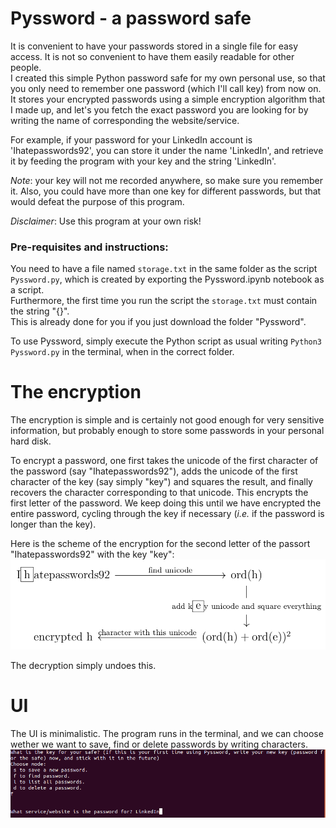 # Pyssword - a password safe

It is convenient to have your passwords stored in a single file for easy access.
It is not so convenient to have them easily readable for other people.  
I created this simple Python password safe for my own personal use, so that you only need to remember one password (which I'll call key) from now on.  
It stores your encrypted passwords using a simple encryption algorithm that I made up, and let's you fetch the exact password you are looking for by writing the name of corresponding the website/service. 

For example, if your password for your LinkedIn account is 'Ihatepasswords92', you can store it under the name 'LinkedIn', and retrieve it by feeding the program with your key and the string 'LinkedIn'.

*Note*: your key will not me recorded anywhere, so make sure you remember it. Also, you could have more than one key for different passwords, but that would defeat the purpose of this program.

*Disclaimer*: Use this program at your own risk!

### Pre-requisites and instructions:
You need to have a file named `storage.txt` in the same folder as the script `Pyssword.py`, which is created by exporting the Pyssword.ipynb notebook as a script.  
Furthermore, the first time you run the script the `storage.txt` must contain the string "{}".   
This is already done for you if you just download the folder "Pyssword".

To use Pyssword, simply execute the Python script as usual writing `Python3 Pyssword.py` in the terminal, when in the correct folder.

# The encryption

The encryption is simple and is certainly not good enough for very sensitive information, but probably enough to store some passwords in your personal hard disk.

To encrypt a password, one first takes the unicode of the first character of the password (say "Ihatepasswords92"), adds the unicode of the first character of the key (say simply "key") and squares the result, and finally recovers the character corresponding to that unicode. This encrypts the first letter of the password. We keep doing this until we have encrypted the entire password, cycling through the key if necessary (*i.e.* if the password is longer than the key).

Here is the scheme of the encryption for the second letter of the passort "Ihatepasswords92" with the key "key":
![](images/encryption_pyssword.png)

The decryption simply undoes this.

# UI

The UI is minimalistic. 
The program runs in the terminal, and we can choose wether we want to save, find or delete passwords by writing characters.
![](images/UI_pyssword.png)


